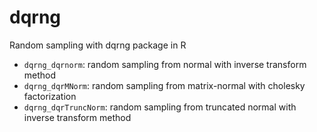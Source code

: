 # dqrng
Random sampling with dqrng package in R

- `dqrng_dqrnorm`: random sampling from normal with inverse transform method
- `dqrng_dqrMNorm`: random sampling from matrix-normal with cholesky factorization
- `dqrng_dqrTruncNorm`: random sampling from truncated normal with inverse transform method
